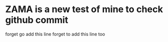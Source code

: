# ZAMA is a new test of mine to check github commit
forget go add this line 
forget to add this line too
